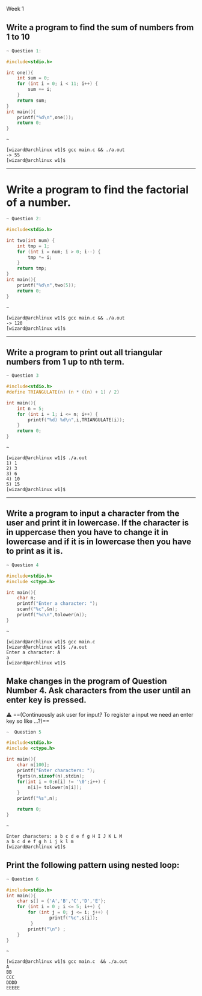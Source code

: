 Week 1

## Write a program to find the sum of numbers from 1 to 10
```c
~ Question 1:

#include<stdio.h>

int one(){
    int sum = 0;
    for (int i = 0; i < 11; i++) {
        sum += i;
    }
    return sum;
}
int main(){
    printf("%d\n",one());
    return 0;
}
```
```
~

[wizard@archlinux w1]$ gcc main.c && ./a.out
-> 55
[wizard@archlinux w1]$ 
```
---
# Write a program to find the factorial of a number.

```c
~ Question 2:

#include<stdio.h>

int two(int num) {
    int tmp = 1;
    for (int i = num; i > 0; i--) {
        tmp *= i; 
    }
    return tmp;
}
int main(){
    printf("%d\n",two(5));
    return 0;
}
```

```
~

[wizard@archlinux w1]$ gcc main.c && ./a.out 
-> 120
[wizard@archlinux w1]$ 
```

---
## Write a program to print out all triangular numbers from 1 up to nth term.
```c
~ Question 3

#include<stdio.h>
#define TRIANGULATE(n) (n * ((n) + 1) / 2)

int main(){
    int n = 5;
    for (int i = 1; i <= n; i++) {
        printf("%d) %d\n",i,TRIANGULATE(i));
    }
    return 0;
}
```
```
~

[wizard@archlinux w1]$ ./a.out 
1) 1
2) 3
3) 6
4) 10
5) 15
[wizard@archlinux w1]$ 
```
---

## Write a program to input a character from the user and print it in lowercase. If the character is in uppercase then you have to change it in lowercase and if it is in lowercase then you have to print as it is.

```c
~ Question 4

#include<stdio.h>
#include <ctype.h>

int main(){
    char n;
    printf("Enter a character: ");
    scanf("%c",&n);
    printf("%c\n",tolower(n));
}
```
```
~

[wizard@archlinux w1]$ gcc main.c 
[wizard@archlinux w1]$ ./a.out 
Enter a character: A
a
[wizard@archlinux w1]$ 
```

## Make changes in the program of Question Number 4. Ask characters from the user until an enter key is pressed.
:warning: ==(Continuously ask user for input? To register a input we need an enter key so like ...?)==
```c
~  Question 5 

#include<stdio.h>
#include <ctype.h>

int main(){
    char n[100];
    printf("Enter characters: ");
    fgets(n,sizeof(n),stdin);
    for(int i = 0;n[i] != '\0';i++) {
        n[i]= tolower(n[i]);
    }
    printf("%s",n);

    return 0;
}
```
```
~

Enter characters: a b c d e f g H I J K L M
a b c d e f g h i j k l m
[wizard@archlinux w1]$ 
```

## Print the following pattern using nested loop:
```c
~ Question 6

#include<stdio.h>
int main(){
    char s[] = {'A','B','C','D','E'};
    for (int i = 0 ; i <= 5; i++) {
        for (int j = 0; j <= i; j++) {
                printf("%c",s[i]);
         } 
        printf("\n") ;
    }
}
```
```
~

[wizard@archlinux w1]$ gcc main.c  && ./a.out
A
BB
CCC
DDDD
EEEEE
```
